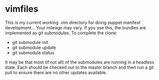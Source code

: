 vimfiles
========

This is my current working .vim directory for doing puppet manifest development... Your mileage may vary.
If you use this, the bundles are implemented as git submodules. To complete the clone:

- git submodule init
- git submodule update
- git submodule status

It may be that most (if not all) of the submodules are running in a headless state.
Each should be checked out to the master branch and then run a git pull to ensure there are no other updates available.

